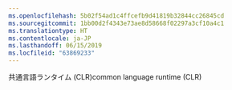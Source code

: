 ```yaml
---
ms.openlocfilehash: 5b02f54ad1c4ffcefb9d41819b32844cc26845cd
ms.sourcegitcommit: 1bb00d2f4343e73ae8d58668f02297a3cf10a4c1
ms.translationtype: HT
ms.contentlocale: ja-JP
ms.lasthandoff: 06/15/2019
ms.locfileid: "63869233"
---
```

<span data-ttu-id="ffb82-101">共通言語ランタイム (CLR)</span><span class="sxs-lookup"><span data-stu-id="ffb82-101">common language runtime (CLR)</span></span>